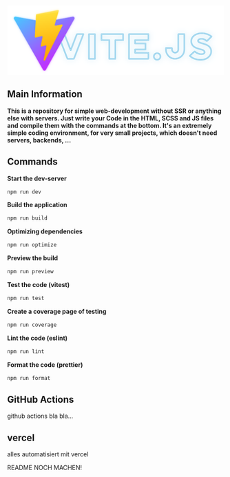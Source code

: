 <img src="./.github/content/title.png">

## Main Information

**This is a repository for simple web-development without SSR or anything else with servers. Just write your Code in the HTML, SCSS and JS files and compile them with the commands at the bottom. It's an extremely simple coding environment, for very small projects, which doesn't need servers, backends, ...**

## Commands

**Start the dev-server**

```bash
npm run dev
```

**Build the application**

```bash
npm run build
```

**Optimizing dependencies**

```bash
npm run optimize
```

**Preview the build**

```bash
npm run preview
```

**Test the code (vitest)**

```bash
npm run test
```

**Create a coverage page of testing**

```bash
npm run coverage
```

**Lint the code (eslint)**

```bash
npm run lint
```

**Format the code (prettier)**

```bash
npm run format
```

## GitHub Actions

github actions bla bla...

## vercel

alles automatisiert mit vercel

README NOCH MACHEN!
